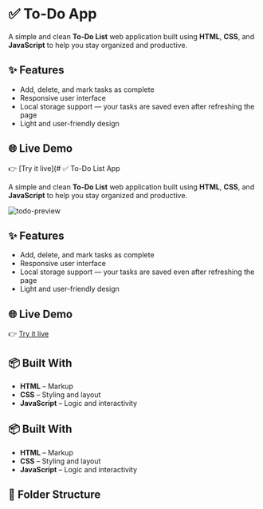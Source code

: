 # ✅ To-Do App

A simple and clean **To-Do List** web application built using **HTML**, **CSS**, and **JavaScript** to help you stay organized and productive.

## ✨ Features

- Add, delete, and mark tasks as complete
- Responsive user interface
- Local storage support — your tasks are saved even after refreshing the page
- Light and user-friendly design

## 🌐 Live Demo

👉 [Try it live](# ✅ To-Do List App

A simple and clean **To-Do List** web application built using **HTML**, **CSS**, and **JavaScript** to help you stay organized and productive.

![todo-preview](preview.png) <!-- Optional: Replace or remove if not using -->

## ✨ Features

- Add, delete, and mark tasks as complete
- Responsive user interface
- Local storage support — your tasks are saved even after refreshing the page
- Light and user-friendly design

## 🌐 Live Demo

👉 [Try it live](https://KumariRupani.github.io/your-repo-name/)  

## 📦 Built With

- **HTML** – Markup
- **CSS** – Styling and layout
- **JavaScript** – Logic and interactivity

## 📦 Built With

- **HTML** – Markup
- **CSS** – Styling and layout
- **JavaScript** – Logic and interactivity

## 📁 Folder Structure

